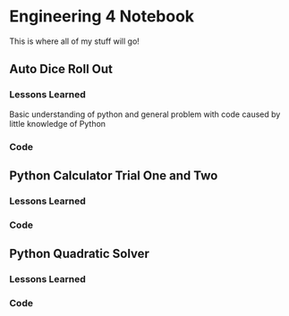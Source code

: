 # Engineering 4 Notebook
This is where all of my stuff will go!
## Auto Dice Roll Out
### Lessons Learned
Basic understanding of python and general problem with code caused by little knowledge of Python
### Code

## Python Calculator Trial One and Two
### Lessons Learned

### Code

## Python Quadratic Solver
### Lessons Learned

### Code
